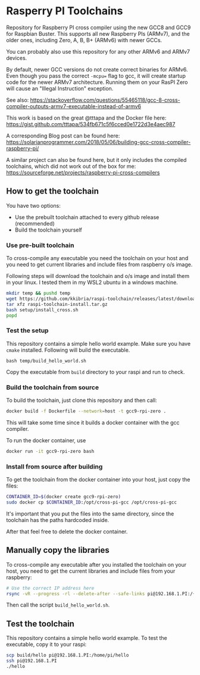 # Rasperry PI Toolchains

Repository for Raspberry PI cross compiler using the new GCC8 and GCC9 for Raspbian Buster.
This supports all new Raspberry PIs (ARMv7), and the older ones, including Zero, A, B, B+ (ARMv6) with newer GCCs.

You can probably also use this repository for any other ARMv6 and ARMv7 devices.

By default, newer GCC versions do not create correct binaries for ARMv6. Even though you pass the correct `-mcpu=` flag to gcc,
it will create startup code for the newer ARMv7 architecture. Running them on your RasPI Zero will cause an "Illegal Instruction" exception.

See also:
https://stackoverflow.com/questions/55465118/gcc-8-cross-compiler-outputs-armv7-executable-instead-of-armv6

This work is based on the great @tttapa and the Docker file here:
https://gist.github.com/tttapa/534fb671c5f6cced0e1722d3e4aec987

A corresponding Blog post can be found here:
https://solarianprogrammer.com/2018/05/06/building-gcc-cross-compiler-raspberry-pi/

A similar project can also be found here, but it only includes the compiled toolchains, which did not work out of the box for me:
https://sourceforge.net/projects/raspberry-pi-cross-compilers

## How to get the toolchain

You have two options:

- Use the prebuilt toolchain attached to every github release (recommended)
- Build the toolchain yourself

### Use pre-built toolchain
To cross-compile any executable you need the toolchain on your host and
you need to get current libraries and include files from raspberry o/s image.

Following steps will download the toolchain and o/s image and install them in your linux. I tested them in my WSL2 ubuntu in a windows machine.

```bash
mkdir temp && pushd temp
wget https://github.com/kkibria/raspi-toolchain/releases/latest/download/raspi-toolchain-install.tar.gz
tar xfz raspi-toolchain-install.tar.gz
bash setup/install_cross.sh
popd
```
### Test the setup
This repository contains a simple hello world example.
Make sure you have ``cmake`` installed. Following will build the executable.
```
bash temp/build_hello_world.sh
```
Copy the executable from ``build`` directory to your raspi
and run to check.

### Build the toolchain from source

To build the toolchain, just clone this repository and then call:

```bash
docker build -f Dockerfile --network=host -t gcc9-rpi-zero .
```

This will take some time since it builds a docker container with the gcc compiler.

To run the docker container, use

```bash
docker run -it gcc9-rpi-zero bash
```

### Install from source after building

To get the toolchain from the docker container into your host, just copy the files:

```bash
CONTAINER_ID=$(docker create gcc9-rpi-zero)
sudo docker cp $CONTAINER_ID:/opt/cross-pi-gcc /opt/cross-pi-gcc
```

It's important that you put the files into the same directory, since the toolchain has the paths hardcoded inside.

After that feel free to delete the docker container.

## Manually copy the libraries
To cross-compile any executable after you installed the toolchain on your host,
you need to get the current libraries and include files from your raspberry:

```bash
# Use the correct IP address here
rsync -vR --progress -rl --delete-after --safe-links pi@192.168.1.PI:/{lib,usr,etc/ld.so.conf.d,opt/vc/lib} $HOME/rpi/rootfs
```

Then call the script `build_hello_world.sh`.

## Test the toolchain

This repository contains a simple hello world example.
To test the executable, copy it to your raspi:

```bash
scp build/hello pi@192.168.1.PI:/home/pi/hello
ssh pi@192.168.1.PI
./hello
```
